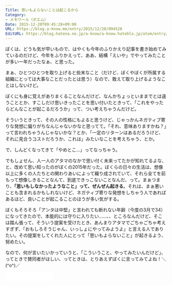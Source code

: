 ```yaml
---
Title: 思いもよらないことは起こるから
Category:
- メモワール（ポエム）
Date: 2015-12-20T09:45:28+09:00
URL: https://blog.a-know.me/entry/2015/12/20/094528
EditURL: https://blog.hatena.ne.jp/a-know/a-know.hateblo.jp/atom/entry/6653586347149195582
---
```


ぼくは、どうも気が早いもので、はやくも今年のふりかえり記事を書き始めてみているのだけど、今年をふりかえって、ああ、結構「えいや」でやってみたことが多い一年だったなぁ、と思った。


まぁ、ひとつひとつを取り上げると些末なこと（だけど、ぼくやぼくが所属する組織にとっては大事なことだったとは思う）なので、敢えて取り上げるようなことはしないけど。




<!-- more -->




ぼくにも身に覚えがありまくることなんだけど、なんかちょっといままでとは違うこととか、すこしだけ思いきったことを思い付いたときって、「これをやったらどんなことが起こるだろうか」って、つい考えちゃうんだけど。


そういうときって、その人の性格にもよると思うけど、じゃっかんネガティブ寄りな発想に偏りがちなんじゃないかなと思ってて。「それ、意味ありますかね？」って言われちゃうんじゃないかな？とか、「一定のリターンはあるだろうけど、それに見合うコストだろうか、これは」みたいなことを考えちゃう、とか。


で、しんどくなってきて「やめとこ...」ってなっちゃう。


でもしょせん、人一人のアタマのなかで思い付く未来ってたかが知れてるよな、と、改めて思い知ったのがぼくの2015年だった。ぼくらの日々の生活は、想像以上に多くの人たちとの関わりあいによって織り成されていて、それら全てを前もって想像しきることなんて、到底できっこないことなんだ、って。まぁつまり、**「思いもしなかったようなこと」って、ぜんぜん起きる**。それは、まぁ悪いことも含まれるかもしれないけど、ネガティブ寄りな発想をしちゃう人であればあるほど、良いことが起こることのほうが多い気がする。



ぼくもそろそろ「アンタは中堅」と言われても断れない年齢（今度の3月で34）になってきたので、本能的には守りに入りたい......、、ところなんだけど、そこは踏ん張って、そういう提案を受けたとき、あんまりアタマでごちゃごちゃ考えすぎず、「おもしろそうじゃん、いっしょにやってみようよ」と言える人でありたい。その提案をしてくれた人にとって「思いもよらないこと」が起きるよう、努めたい。


なので、何が言いたいかっていうと、「こういうこと、やってみたいんだけど」、ってときで賛同者がほしい、ってときは、とりあえずぼくに言ってみてよね！＼(^o^)／


<iframe src="//blog.hatena.ne.jp/a-know/a-know.hateblo.jp/subscribe/iframe" allowtransparency="true" frameborder="0" scrolling="no" width="150" height="28"></iframe>


<script src="https://moshi-moshi.moshimo.works/moshimoshi/a_know_blog/2015-12-20-094528?title=%E6%80%9D%E3%81%84%E3%82%82%E3%82%88%E3%82%89%E3%81%AA%E3%81%84%E3%81%93%E3%81%A8%E3%81%AF%E8%B5%B7%E3%81%93%E3%82%8B%E3%81%8B%E3%82%89"></script>

